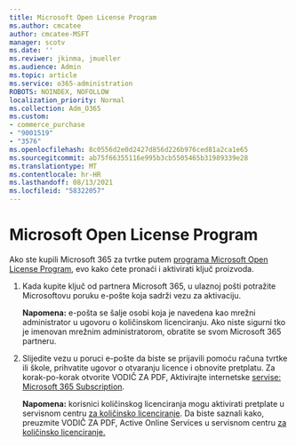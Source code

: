 ```yaml
---
title: Microsoft Open License Program
ms.author: cmcatee
author: cmcatee-MSFT
manager: scotv
ms.date: ''
ms.reviwer: jkinma, jmueller
ms.audience: Admin
ms.topic: article
ms.service: o365-administration
ROBOTS: NOINDEX, NOFOLLOW
localization_priority: Normal
ms.collection: Adm_O365
ms.custom:
- commerce_purchase
- "9001519"
- "3576"
ms.openlocfilehash: 8c0556d2e0d2427d856d226b976ced81a2ca1e65
ms.sourcegitcommit: ab75f66355116e995b3cb5505465b31989339e28
ms.translationtype: MT
ms.contentlocale: hr-HR
ms.lasthandoff: 08/13/2021
ms.locfileid: "58322057"
---
```

# <a name="microsoft-open-license-program"></a>Microsoft Open License Program

Ako ste kupili Microsoft 365 za tvrtke putem [programa Microsoft Open License Program](https://go.microsoft.com/fwlink/p/?LinkID=613298), evo kako ćete pronaći i aktivirati ključ proizvoda.

1. Kada kupite ključ od partnera Microsoft 365, u ulaznoj pošti potražite Microsoftovu poruku e-pošte koja sadrži vezu za aktivaciju.

    **Napomena:** e-pošta se šalje osobi koja je navedena kao mrežni administrator u ugovoru o količinskom licenciranju. Ako niste sigurni tko je imenovan mrežnim administratorom, obratite se svom Microsoft 365 partneru.
1. Slijedite vezu u poruci e-pošte da biste se prijavili pomoću računa tvrtke ili škole, prihvatite ugovor o otvaranju licence i obnovite pretplatu. Za korak-po-korak otvorite VODIČ ZA PDF, Aktivirajte internetske [servise: Microsoft 365 Subscription](https://go.microsoft.com/fwlink/p/?LinkId=618100).

    **Napomena:** korisnici količinskog licenciranja mogu aktivirati pretplate u servisnom centru [za količinsko licenciranje](https://go.microsoft.com/fwlink/p/?LinkID=282016). Da biste saznali kako, preuzmite VODIČ ZA PDF, Active Online Services u servisnom centru [za količinsko licenciranje.](https://go.microsoft.com/fwlink/p/?LinkId=618096)